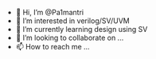 - 👋 Hi, I’m @Pa1mantri
- 👀 I’m interested in verilog/SV/UVM
- 🌱 I’m currently learning design using SV
- 💞️ I’m looking to collaborate on ...
- 📫 How to reach me ...

<!---
Pa1mantri/Pa1mantri is a ✨ special ✨ repository because its `README.md` (this file) appears on your GitHub profile.
You can click the Preview link to take a look at your changes.
--->
